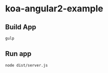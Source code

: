 # koa-angular2-example

## Build App

```bash
gulp 
```

## Run app
```bash
node dist/server.js 
```
